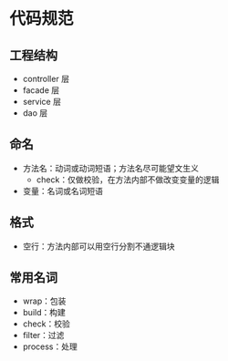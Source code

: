 # 代码规范

## 工程结构

- controller 层
- facade 层
- service 层
- dao 层

## 命名

- 方法名：动词或动词短语；方法名尽可能望文生义
  - check：仅做校验，在方法内部不做改变变量的逻辑
- 变量：名词或名词短语

## 格式

- 空行：方法内部可以用空行分割不通逻辑块

## 常用名词

- wrap：包装
- build：构建
- check：校验
- filter：过滤
- process：处理

